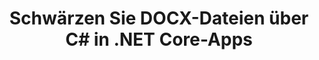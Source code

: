 ---
############################# Static ############################
layout: "auto-gen-gist"
draft: false
path: "de/redaction/net/text/xlsx"
otherformats: CSV DOC DOCM DOCX DOT DOTM DOTX PDF POT POTM PPS PPSM PPSX PPT PPTM PPTX RTF XLS XLSM XLT XLTM XLTX  

############################# Head ############################
head_title: "Schwärzen Sie sensible Informationen aus Dokumenten über .NET Core"
head_description: "Wenden Sie die Textschwärzung mit exakten Ausdrücken oder regulären Ausdrücken für Dokumente in verschiedenen Formaten an"

############################# Header ############################
title: "Schwärzen Sie DOCX-Dateien über C# in .NET Core-Apps"
description: "Suchen und ersetzen Sie Text in Office- und OpenOffice-Dokumenten, -Tabellen und -Präsentationen sowie XLSX unter Windows, Linux und macOS"

################### SubMenu/Download Button #####################
button:
    enable: true

############################# About ############################
about:
    enable: true
    title: "Dokumentenschwärzung für .NET API"
    content: |
        Eine einzige formatunabhängige Oberfläche zum Schwärzen sensibler und geheimer Informationen aus PDF-, Word-, Excel-, PowerPoint-Dokumenten und Bildern, einschließlich der Möglichkeit, Metadaten zu ändern und Kommentare zu entfernen. Mit dem GroupDocs.Redaction-Tool können Sie Text redigieren und redigierte Dokumente als PDF speichern, alle Seiten in Rasterbilder umwandeln oder das Dokument für die weitere Bearbeitung in seinem Originalformat behalten.

############################# Steps ############################
steps:
    enable: true
    block:
    - title_left: "Exakten Text von XLSX über C# schwärzen"
      content_left: |
        [GroupDocs.Redaction](/redaction/net/) erleichtert .NET-Entwicklern das Hinzufügen der XLSX-Dateischwärzungsfunktion in wenigen einfachen Schritten. 

        * Erstellen Sie eine Instanz der Klasse [Redactor](https://apireference.groupdocs.com/redaction/net/groupdocs.redaction/redactor) und laden Sie die Datei XLSX 
        * Erstellen Sie eine Instanz der Klasse [ExactPhraseRedaction](https://apireference.groupdocs.com/redaction/net/groupdocs.redaction.redactions/exactphraseredaction), um den Text zu suchen und zu ersetzen
        * Rufen Sie die Methode [Redactor.Apply](https://apireference.groupdocs.com/redaction/net/groupdocs.redaction/redactor/methods/apply/index) mit dem Objekt ExactPhraseRedaction auf

      title_right: "Beginnen Sie mit der Redaction-API"
      content_right: |
        Installieren Sie über die Befehlszeile als ```nuget install GroupDocs.Redaction``` oder über die Package Manager-Konsole von Visual Studio mit ```Install-Package GroupDocs.Redaction```.
        Alternativ können Sie das Offline-MSI-Installationsprogramm oder die DLLs in einer ZIP-Datei von [downloads](https://downloads.groupdocs.com/redaction/net) herunterladen und in Ihrem Projekt manuell darauf verweisen.

      code: |
        ```cs
        using (Redactor redactor = new Redactor(@"sample.xlsx"))
        {
        	redactor.Apply(new ExactPhraseRedaction("John Doe", new ReplacementOptions("[personal]")));
        	redactor.Save();
        }
        ```
      
    - title_left: "System Anforderungen"
      content_left: |
        GroupDocs.Redaction für .NET-APIs werden auf allen bedeutenden Plattformen und Betriebssystemen unterstützt. Den vollständigen Leitfaden zu den Systemanforderungen finden Sie unter [Systemanforderungen](https://docs.groupdocs.com/redaction/net/system-requirements/). Bevor Sie following den following Code ausführen, vergewissern Sie sich bitte, dass die Voraussetzungen auf Ihrem installiert sind System:
        * Betriebssysteme: Microsoft Windows, Linux, MacOS
        * Entwicklungsumgebung: Visual Studio, Xamarin, MonoDevelop usw
        * Frameworks: .NET Framework, .NET Standard, .NET Core, Mono
        * Holen Sie sich die neueste Version der GroupDocs.Redaction .NET-APIs von [NuGet](https://www.nuget.org/packages/GroupDocs.Redaction/)
        
      title_right: "Warum GroupDocs.Redaction verwenden"
      content_right: |
        * Erlauben Sie Benutzern, benutzerdefinierte Dokumentformate und Arten von Schwärzungen hinzuzufügen
        * Es ist keine zusätzliche Software erforderlich, um vertrauliche Informationen zu entfernen
        * Möglichkeit, Seitenbereich-Rendering-Dokument als PDF festzulegen
        * Einfache Möglichkeit, verschiedene Arten von Metadaten zu schwärzen: Autorenname, Version, Titel, Thema, Beschreibung und vieles mehr
        * Extraktion von Dokumentinformationen - Dateityp, Seitenzahl usw.
        * Volle Unterstützung für mehrere Datenformate

############################# Demos ############################
demos:
    enable: true
############################# More Formats ############################
more_formats:
    enable: true

############################# Back to top ###############################
back_to_top:
    enable: true
---